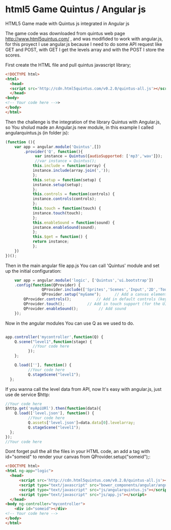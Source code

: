 # html5 Game Quintus / Angular js
HTML5 Game made with Quintus js integrated in  Angular js

The game code was downloaded from quintus web page http://www.html5quintus.com/ , and was modifided to work with angular.js, for this proyect I use angular.js because I need to do some API request like GET and POST, with GET I get the levels array and with the POST I store the scores.

First create the HTML file and pull quintus javascript library;
```html
<!DOCTYPE html>
<html>
  <head>
  <script src='http://cdn.html5quintus.com/v0.2.0/quintus-all.js'></script>
  </head>
<body>
<!-- Your code here -->>
</body>
</html>
```

Then the challenge  is the integration of the library Quintus with Angular.js, so You sholud made an  Angular.js new module, in this example  I called angularquintus.js (in folder js):
```javascript
(function (){
	var app = angular.module('Quintus',[])
		.provider('Q', function(){
			 var instance = Quintus({audioSupported: ['mp3','wav']});
			 //var instance = Quintus();
			this.include = function(array) {
			instance.include(array.join(','));
			};
			this.setup = function(setup) {
			instance.setup(setup);
			};
			this.controls = function(controls) {
			instance.controls(controls);
			};
			this.touch = function(touch) {
			instance.touch(touch);
			};
			this.enableSound = function(sound) {
			instance.enableSound(sound);
			};
			this.$get = function() {
			return instance;
			};
	})
})();
```
Then in the main angular file app.js You can call 'Quintus' module and set up the initial configuration:
```javascript
    var app = angular.module('logic', ['Quintus','ui.bootstrap'])
    .config(function(QProvider) {
				QProvider.include(['Sprites','Scenes','Input','2D','Touch','UI','Audio']);
				QProvider.setup("myGame");		// Add a canvas element onto the page 
        QProvider.controls();			// Add in default controls (keyboard, buttons)
        QProvider.touch();			// Add in touch support (for the UI)
        QProvider.enableSound();		 // Add sound   
	});
```
Now in the angular modules  You can use Q as we used to do.
```javascript

app.controller('mycontroller',function(Q) {
	Q.scene("level1",function(stage) {
            //Your code here
          });
	};

	Q.load([''], function() {      
          //Your code here
          Q.stageScene("level1");
  };       
```
If you wanna call  the level data from API, now It's easy with angular.js, just use de service $http:
```javascript
//Your code here
$http.get('myApiURl').then(function(data){
	Q.load(['level.json'], function() {      
          //Your code here
          Q.assets['level.json']=data.data[0].levelarray;
          Q.stageScene("level1");
  };    
});
//Your code here   
```

Dont forget pull the all the files in your HTML code, an add a tag with id="someid" to render your canvas from  QProvider.setup("someid");:
```html
<!DOCTYPE html>
<html ng-app="logic">
  <head>
	  <script src='http://cdn.html5quintus.com/v0.2.0/quintus-all.js'></script>
	  <script type="text/javascript" src="bower_components/angular/angular.min.js"></script>
	  <script type="text/javascript" src="js/angularquintus.js"></script>
	  <script type="text/javascript" src="js/app.js"></script>
  </head>
<body ng-controller="mycontroller">
	<div id="someid"></div>
<!-- Your code here -->
</body>
</html>
```
